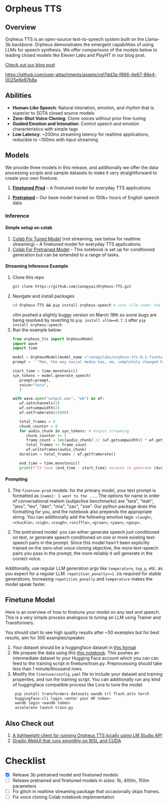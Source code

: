 # Orpheus TTS
## Overview
Orpheus TTS is an open-source text-to-speech system built on the Llama-3b backbone. Orpheus demonstrates the emergent capabilities of using LLMs for speech synthesis. We offer comparisons of the models below to leading closed models like Eleven Labs and PlayHT in our blog post.

[Check out our blog post](https://canopylabs.ai/model-releases)


https://github.com/user-attachments/assets/ce17dd3a-f866-4e67-86e4-0025e6e87b8a

## Abilities

- **Human-Like Speech**: Natural intonation, emotion, and rhythm that is superior to SOTA closed source models
- **Zero-Shot Voice Cloning**: Clone voices without prior fine-tuning
- **Guided Emotion and Intonation**: Control speech and emotion characteristics with simple tags
- **Low Latency**: ~200ms streaming latency for realtime applications, reducible to ~100ms with input streaming

## Models

We provide three models in this release, and additionally we offer the data processing scripts and sample datasets to make it very straightforward to create your own finetune.

1. [**Finetuned Prod**](https://huggingface.co/canopylabs/orpheus-tts-0.1-finetune-prod) – A finetuned model for everyday TTS applications

2. [**Pretrained**](https://huggingface.co/canopylabs/orpheus-tts-0.1-pretrained) – Our base model trained on 100k+ hours of English speech data


### Inference

#### Simple setup on colab
1. [Colab For Tuned Model](https://colab.research.google.com/drive/1KhXT56UePPUHhqitJNUxq63k-pQomz3N?usp=sharing) (not streaming, see below for realtime streaming) – A finetuned model for everyday TTS applications.
2. [Colab For Pretrained Model](https://colab.research.google.com/drive/10v9MIEbZOr_3V8ZcPAIh8MN7q2LjcstS?usp=sharing) – This notebook is set up for conditioned generation but can be extended to a range of tasks.

#### Streaming Inference Example

1. Clone this repo
   ```bash
   git clone https://github.com/canopyai/Orpheus-TTS.git
   ```
2. Navigate and install packages
   ```bash
   cd Orpheus-TTS && pip install orpheus-speech # uses vllm under the hood for fast inference
   ```
   vllm pushed a slightly buggy version on March 18th so some bugs are being resolved by reverting to `pip install vllm==0.7.3` after `pip install orpheus-speech`
4. Run the example below:
   ```python
   from orpheus_tts import OrpheusModel
   import wave
   import time
   
   model = OrpheusModel(model_name ="canopylabs/orpheus-tts-0.1-finetune-prod")
   prompt = '''Man, the way social media has, um, completely changed how we interact is just wild, right? Like, we're all connected 24/7 but somehow people feel more alone than ever. And don't even get me started on how it's messing with kids' self-esteem and mental health and whatnot.'''

   start_time = time.monotonic()
   syn_tokens = model.generate_speech(
      prompt=prompt,
      voice="tara",
      )

   with wave.open("output.wav", "wb") as wf:
      wf.setnchannels(1)
      wf.setsampwidth(2)
      wf.setframerate(24000)

      total_frames = 0
      chunk_counter = 0
      for audio_chunk in syn_tokens: # output streaming
         chunk_counter += 1
         frame_count = len(audio_chunk) // (wf.getsampwidth() * wf.getnchannels())
         total_frames += frame_count
         wf.writeframes(audio_chunk)
      duration = total_frames / wf.getframerate()

      end_time = time.monotonic()
      print(f"It took {end_time - start_time} seconds to generate {duration:.2f} seconds of audio")
   ```

#### Prompting

1. The `finetune-prod` models: for the primary model, your text prompt is formatted as `{name}: I went to the ...`. The options for name in order of conversational realism (subjective benchmarks) are "tara", "leah", "jess", "leo", "dan", "mia", "zac", "zoe". Our python package does this formatting for you, and the notebook also prepends the appropriate string. You can additionally add the following emotive tags: `<laugh>`, `<chuckle>`, `<sigh>`, `<cough>`, `<sniffle>`, `<groan>`, `<yawn>`, `<gasp>`.

2. The pretrained model: you can either generate speech just conditioned on text, or generate speech conditioned on one or more existing text-speech pairs in the prompt. Since this model hasn't been explicitly trained on the zero-shot voice cloning objective, the more text-speech pairs you pass in the prompt, the more reliably it will generate in the correct voice.

<!-- 3. The research model: the prompt that should get passed to the model has `prompt + " " + "<{emotion}>"` at the end. It should also not have the `{name}:` prefix as it is only trained on one voice. This model is not designed to be used in production. Rather, it's main goal is to show how LLMs can easily support tags to guide controllable emotional generations, and for now will perform worse on other metrics.
 -->

Additionally, use regular LLM generation args like `temperature`, `top_p`, etc. as you expect for a regular LLM. `repetition_penalty>=1.1`is required for stable generations. Increasing `repetition_penalty` and `temperature` makes the model speak faster.


## Finetune Model

Here is an overview of how to finetune your model on any text and speech.
This is a very simple process analogous to tuning an LLM using Trainer and Transformers.

You should start to see high quality results after ~50 examples but for best results, aim for 300 examples/speaker.

1. Your dataset should be a huggingface dataset in [this format](https://huggingface.co/datasets/canopylabs/zac-sample-dataset)
2. We prepare the data using this [this notebook](https://colab.research.google.com/drive/1wg_CPCA-MzsWtsujwy-1Ovhv-tn8Q1nD?usp=sharing). This pushes an intermediate dataset to your Hugging Face account which you can can feed to the training script in finetune/train.py. Preprocessing should take less than 1 minute/thousand rows.
3. Modify the `finetune/config.yaml` file to include your dataset and training properties, and run the training script. You can additionally run any kind of huggingface compatible process like Lora to tune the model.
   ```bash
    pip install transformers datasets wandb trl flash_attn torch
    huggingface-cli login <enter your HF token>
    wandb login <wandb token>
    accelerate launch train.py
   ```
## Also Check out
1. [A lightweight client for running Orpheus TTS locally using LM Studio API](https://github.com/isaiahbjork/orpheus-tts-local) 
2. [Gradio WebUI that runs smoothly on WSL and CUDA](https://github.com/Saganaki22/OrpheusTTS-WebUI)


# Checklist

- [x] Release 3b pretrained model and finetuned models
- [ ] Release pretrained and finetuned models in sizes: 1b, 400m, 150m parameters
- [ ] Fix glitch in realtime streaming package that occasionally skips frames.
- [ ] Fix voice cloning Colab notebook implementation
